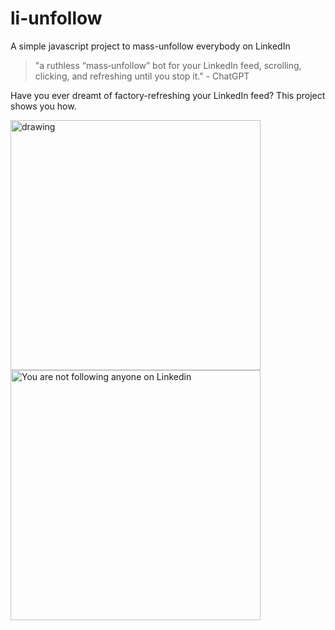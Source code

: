 # li-unfollow
A simple javascript project to mass-unfollow everybody on LinkedIn

> "a ruthless “mass‑unfollow” bot for your LinkedIn feed, scrolling, clicking, and refreshing until you stop it." - ChatGPT

Have you ever dreamt of factory-refreshing your LinkedIn feed?  This project shows you how.

<img src="https://github.com/user-attachments/assets/d7849162-0569-454e-b684-690433dd9e23" alt="drawing" width="400"/>

<img src="https://github.com/user-attachments/assets/0fa5e43b-332e-4206-bce1-0dd462509b60" alt="You are not following anyone on Linkedin" width="400"/>
